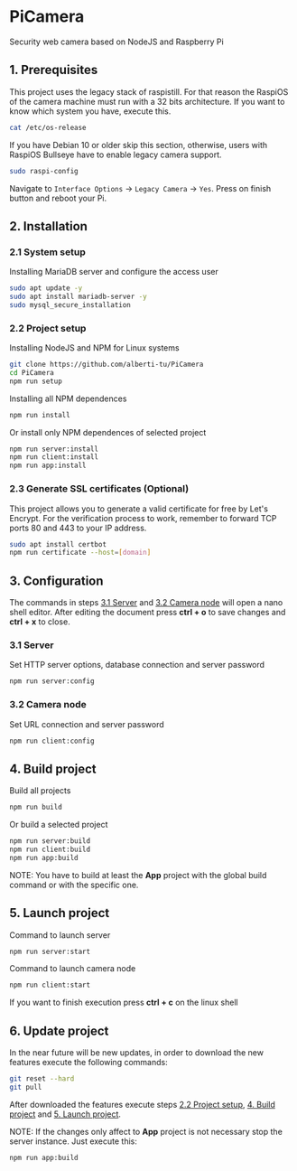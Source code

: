 # **PiCamera**

Security web camera based on NodeJS and Raspberry Pi

## 1. Prerequisites

This project uses the legacy stack of raspistill. For that reason the RaspiOS of the camera machine must run with a 32 bits architecture. If you want to know which system you have, execute this.

```bash
cat /etc/os-release
```
If you have Debian 10 or older skip this section, otherwise, users with RaspiOS Bullseye have to enable legacy camera support.

```bash
sudo raspi-config
```

Navigate to `Interface Options` &rarr; `Legacy Camera` &rarr; `Yes`. Press on finish button and reboot your Pi.

## 2. Installation

### 2.1 System setup

Installing MariaDB server and configure the access user

```bash
sudo apt update -y
sudo apt install mariadb-server -y
sudo mysql_secure_installation
```

### 2.2 Project setup

Installing NodeJS and NPM for Linux systems

```bash
git clone https://github.com/alberti-tu/PiCamera
cd PiCamera
npm run setup
```

Installing all NPM dependences
```bash
npm run install
```

Or install only NPM dependences of selected project
```bash
npm run server:install
npm run client:install
npm run app:install
```

### 2.3 Generate SSL certificates (Optional)

This project allows you to generate a valid certificate for free by Let's Encrypt. For the verification process to work, remember to forward TCP ports 80 and 443 to your IP address.

```bash
sudo apt install certbot
npm run certificate --host=[domain]
```

## 3. Configuration

The commands in steps [3.1 Server](#3.1-Server) and [3.2 Camera node](#3.2-Camera-node) will open a nano shell editor. After editing the document press **ctrl + o** to save changes and **ctrl + x** to close.

### 3.1 Server

Set HTTP server options, database connection and server password
```bash
npm run server:config
```
### 3.2 Camera node

Set URL connection and server password
```bash
npm run client:config
```

## 4. Build project

Build all projects
```bash
npm run build
```

Or build a selected project
```bash
npm run server:build
npm run client:build
npm run app:build
```

NOTE: You have to build at least the **App** project with the global build command or with the specific one.

## 5. Launch project

Command to launch server
```bash
npm run server:start
```

Command to launch camera node
```bash
npm run client:start
```

If you want to finish execution press **ctrl + c** on the linux shell

## 6. Update project
In the near future will be new updates, in order to download the new features execute the following commands:

```bash
git reset --hard
git pull
```
After downloaded the features execute steps [2.2 Project setup](#2.2-Project-setup), [4. Build project](#4.-Build-project) and [5. Launch project](#5.-Launch-project).

NOTE: If the changes only affect to **App** project is not necessary stop the server instance. Just execute this:

```bash
npm run app:build
```
